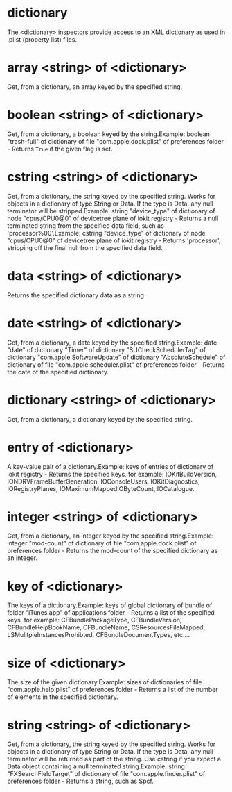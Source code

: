 # dictionary

The &lt;dictionary&gt; inspectors provide access to an XML dictionary as used in .plist (property list) files.

# array &lt;string&gt; of &lt;dictionary&gt;

Get, from a dictionary, an array keyed by the specified string.

# boolean &lt;string&gt; of &lt;dictionary&gt;

Get, from a dictionary, a boolean keyed by the string.Example: boolean &quot;trash-full&quot; of dictionary of file &quot;com.apple.dock.plist&quot; of preferences folder - Returns `True` if the given flag is set.

# cstring &lt;string&gt; of &lt;dictionary&gt;

Get, from a dictionary, the string keyed by the specified string. Works for objects in a dictionary of type String or Data. If the type is Data, any null terminator will be stripped.Example: string &quot;device_type&quot; of dictionary of node &quot;cpus/CPU0@0&quot; of devicetree plane of iokit registry  - Returns a null terminated string from the specified data field, such as &#39;processor%00&#39;.Example: cstring &quot;device_type&quot; of dictionary of node &quot;cpus/CPU0@0&quot; of devicetree plane of iokit registry  - Returns &#39;processor&#39;, stripping off the final null from the specified data field.

# data &lt;string&gt; of &lt;dictionary&gt;

Returns the specified dictionary data as a string.

# date &lt;string&gt; of &lt;dictionary&gt;

Get, from a dictionary, a date keyed by the specified string.Example: date &quot;date&quot; of dictionary &quot;Timer&quot; of dictionary &quot;SUCheckSchedulerTag&quot; of dictionary &quot;com.apple.SoftwareUpdate&quot; of dictionary &quot;AbsoluteSchedule&quot; of dictionary of file &quot;com.apple.scheduler.plist&quot; of preferences folder - Returns the date of the specified dictionary.

# dictionary &lt;string&gt; of &lt;dictionary&gt;

Get, from a dictionary, a dictionary keyed by the specified string.

# entry of &lt;dictionary&gt;

A key-value pair of a dictionary.Example: keys of entries of dictionary of iokit registry - Returns the specified keys, for example: IOKitBuildVersion, IONDRVFrameBufferGeneration, IOConsoleUsers, IOKitDiagnostics, IORegistryPlanes, IOMaximumMappedIOByteCount, IOCatalogue.

# integer &lt;string&gt; of &lt;dictionary&gt;

Get, from a dictionary, an integer keyed by the specified string.Example: integer &quot;mod-count&quot; of dictionary of file &quot;com.apple.dock.plist&quot; of preferences folder - Returns the mod-count of the specified dictionary as an integer.

# key of &lt;dictionary&gt;

The keys of a dictionary.Example: keys of global dictionary of bundle of folder &quot;iTunes.app&quot; of applications folder - Returns a list of the specified keys, for example: CFBundlePackageType, CFBundleVersion, CFBundleHelpBookName, CFBundleName, CSResourcesFileMapped, LSMulitpleInstancesProhibted, CFBundleDocumentTypes, etc....

# size of &lt;dictionary&gt;

The size of the given dictionary.Example: sizes of dictionaries of file &quot;com.apple.help.plist&quot; of preferences folder - Returns a list of the number of elements in the specified dictionary.

# string &lt;string&gt; of &lt;dictionary&gt;

Get, from a dictionary, the string keyed by the specified string. Works for objects in a dictionary of type String or Data. If the type is Data, any null terminator will be returned as part of the string. Use cstring if you expect a Data object containing a null terminated string.Example: string &quot;FXSearchFieldTarget&quot; of dictionary of file &quot;com.apple.finder.plist&quot; of preferences folder - Returns a string, such as Spcf.
